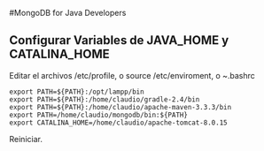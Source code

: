 #MongoDB for Java Developers


## Configurar Variables de JAVA_HOME y CATALINA_HOME

Editar el archivos /etc/profile, o source /etc/enviroment, o ~.bashrc
	
	export PATH=${PATH}:/opt/lampp/bin
	export PATH=${PATH}:/home/claudio/gradle-2.4/bin
	export PATH=${PATH}:/home/claudio/apache-maven-3.3.3/bin
	export PATH=/home/claudio/mongodb/bin:${PATH}
	export CATALINA_HOME=/home/claudio/apache-tomcat-8.0.15

Reiniciar.


	


